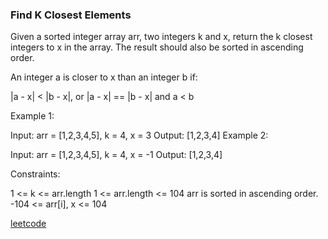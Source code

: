 ### Find K Closest Elements

Given a sorted integer array arr, two integers k and x, return the k closest integers to x in the array. The result should also be sorted in ascending order.

An integer a is closer to x than an integer b if:

|a - x| < |b - x|, or
|a - x| == |b - x| and a < b

Example 1:

Input: arr = [1,2,3,4,5], k = 4, x = 3
Output: [1,2,3,4]
Example 2:

Input: arr = [1,2,3,4,5], k = 4, x = -1
Output: [1,2,3,4]

Constraints:

1 <= k <= arr.length
1 <= arr.length <= 104
arr is sorted in ascending order.
-104 <= arr[i], x <= 104

[leetcode](https://leetcode.com/problems/find-k-closest-elements/)

